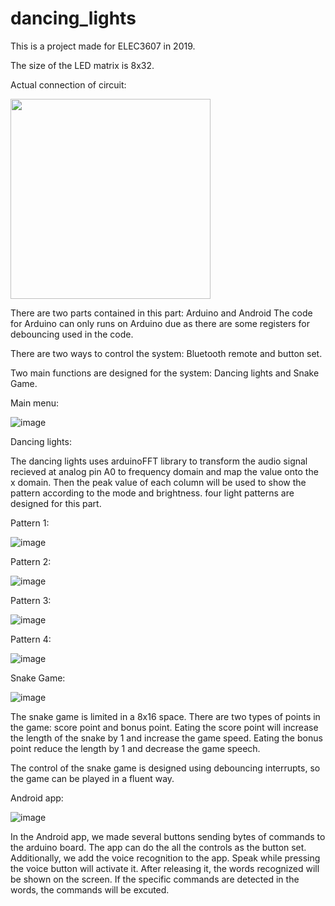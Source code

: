 # dancing_lights
This is a project made for ELEC3607 in 2019.

The size of the LED matrix is 8x32.

Actual connection of circuit:

<img src="https://github.com/880n/dancing_lights/blob/master/image/connection.jpg" width="320">


There are two parts contained in this part: Arduino and Android 
The code for Arduino can only runs on Arduino due as there are some registers for debouncing used in the code.

There are two ways to control the system: Bluetooth remote and button set.

Two main functions are designed for the system: Dancing lights and Snake Game.

Main menu:

![image](https://github.com/880n/dancing_lights/blob/master/image/main.png)

Dancing lights:

The dancing lights uses arduinoFFT library to transform the audio signal recieved at analog pin A0 to frequency domain and map the value onto the x domain. Then the peak value of each column will be used to show the pattern according to the mode and brightness.
four light patterns are designed for this part.

Pattern 1:

![image](https://github.com/880n/dancing_lights/blob/master/image/1.png)

Pattern 2:

![image](https://github.com/880n/dancing_lights/blob/master/image/2.png)

Pattern 3:

![image](https://github.com/880n/dancing_lights/blob/master/image/3.png)

Pattern 4:

![image](https://github.com/880n/dancing_lights/blob/master/image/4.png)


Snake Game:

![image](https://github.com/880n/dancing_lights/blob/master/image/snake.png)


The snake game is limited in a 8x16 space. There are two types of points in the game: score point and bonus point. Eating the score point will increase the length of the snake by 1 and increase the game speed. Eating the bonus point reduce the length by 1 and decrease the game speech.

The control of the snake game is designed using debouncing interrupts, so the game can be played in a fluent way.

Android app:

![image](https://github.com/880n/dancing_lights/blob/master/image/app.jpg)


In the Android app, we made several buttons sending bytes of commands to the arduino board. The app can do the all the controls as the button set. Additionally, we add the voice recognition to the app. Speak while pressing the voice button will activate it. After releasing it, the words recognized will be shown on the screen. If the specific commands are detected in the words, the commands will be excuted.
